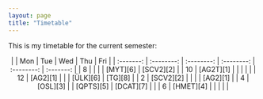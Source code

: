 ```yaml
---
layout: page
title: "Timetable"
---
```

This is my timetable for the current semester:

<p align="center">
|             |   Mon        |      Tue     |      Wed     |      Thu     |      Fri    |
|  :-------:  |  :--------:  |  :--------:  |  :--------:  |  :--------:  |  :-------:  |
|  8          |              |              |              | [MYT][6]     | [SCV2][2]   |
|  10         | [AG2T][1]    |              |              |              |             |
|  12         | [AG2][1]     |              |              | [ÜLK][6]     | [TG][8]     |
|  2          | [SCV2][2]    |              |              |              | [AG2][1]    |
|  4          | [OSL][3]     |              | [QPTS][5]    | [DCAT][7]    |             |
|  6          | [HMET][4]    |              |              |              |             |
</p>

[1]: https://www.math.uni-bonn.de/people/ydutta/v4a2
[2]: https://basis.uni-bonn.de/qisserver/rds?state=verpublish&status=init&vmfile=no&publishid=229221&moduleCall=webInfo&publishConfFile=webInfo&publishSubDir=veranstaltung
[3]: http://www.math.uni-bonn.de/ag/logik/oberseminar-SoSe23.shtml
[4]: https://basis.uni-bonn.de/qisserver/rds?state=verpublish&status=init&vmfile=no&publishid=229076&moduleCall=webInfo&publishConfFile=webInfo&publishSubDir=veranstaltung
[5]: https://sites.google.com/view/giacomomezzedimi/teaching?authuser=0
[6]: https://dkirstein.github.io/courses/23-geotop.html
[7]: http://www.math.uni-bonn.de/people/thorsten/teaching/derived-ss-23/index.htmpl
[8]: https://www.math.uni-bonn.de/people/phierony/s4a6-SoSe23.pdf
